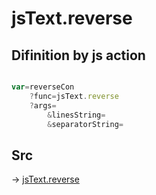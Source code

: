 # jsText.reverse

## Difinition by js action

```js.js

var=reverseCon
	?func=jsText.reverse
	?args=
		&linesString=
		&separatorString=
```

## Src

-> [jsText.reverse](https://github.com/puutaro/CommandClick/blob/master/app/src/main/java/com/puutaro/commandclick/fragment_lib/terminal_fragment/js_interface/text/JsText.kt#L37)


